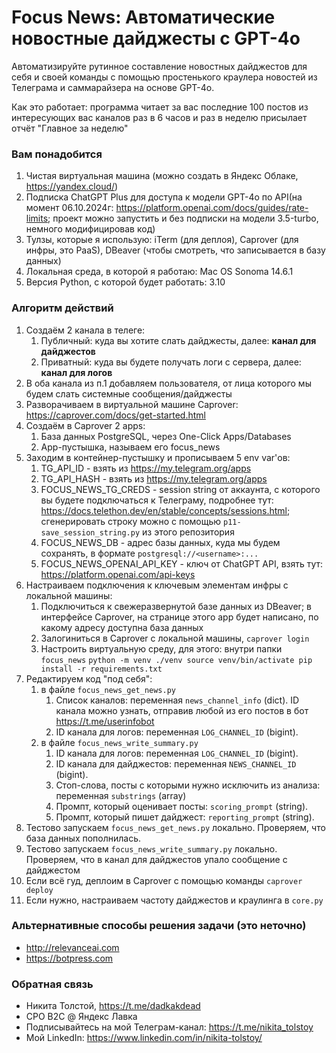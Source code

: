 # Focus News: Автоматические новостные дайджесты с GPT-4o

Автоматизируйте рутинное составление новостных дайджестов для себя и своей команды с помощью 
простенького краулера новостей из Телеграма и саммарайзера на основе GPT-4o.

Как это работает: программа читает за вас последние 100 постов из интересующих вас каналов 
раз в 6 часов и раз в неделю присылает отчёт "Главное за неделю"

### Вам понадобится
1. Чистая виртуальная машина (можно создать в Яндекс Облаке, https://yandex.cloud/)
2. Подписка ChatGPT Plus для доступа к модели GPT-4o по API(на момент 06.10.2024г: 
https://platform.openai.com/docs/guides/rate-limits; проект можно запустить и без подписки
на модели 3.5-turbo, немного модифицировав код)
3. Тулзы, которые я использую: iTerm (для деплоя), Caprover (для инфры, это PaaS), DBeaver
(чтобы смотреть, что записывается в базу данных)
4. Локальная среда, в которой я работаю: Mac OS Sonoma 14.6.1
5. Версия Python, с которой будет работать: 3.10

### Алгоритм действий
1. Создаём 2 канала в телеге:
   1. Публичный: куда вы хотите слать дайджесты, далее: **канал для дайджестов**
   2. Приватный: куда вы будете получать логи с сервера, далее: **канал для логов**
2. В оба канала из п.1 добавляем пользователя, от лица которого мы будем слать системные
сообщения/дайджесты
3. Разворачиваем в виртуальной машине Caprover: https://caprover.com/docs/get-started.html
4. Создаём в Caprover 2 apps:
   1. База данных PostgreSQL, через One-Click Apps/Databases
   2. App-пустышка, называем его focus_news
5. Заходим в контейнер-пустышку и прописываем 5 env var'ов:
   1. TG_API_ID - взять из https://my.telegram.org/apps
   2. TG_API_HASH - взять из https://my.telegram.org/apps
   3. FOCUS_NEWS_TG_CREDS - session string от аккаунта, с которого вы будете 
подключаться к Телеграму, подробнее тут: https://docs.telethon.dev/en/stable/concepts/sessions.html; 
сгенерировать строку можно с помощью ``p11-save_session_string.py`` из этого репозитория
   4. FOCUS_NEWS_DB - адрес базы данных, куда мы будем сохранять, в формате ``postgresql://<username>:...``
   5. FOCUS_NEWS_OPENAI_API_KEY - ключ от ChatGPT API, взять тут: https://platform.openai.com/api-keys
6. Настраиваем подключения к ключевым элементам инфры с локальной машины:
   1. Подключиться к свежеразвернутой базе данных из DBeaver; в интерфейсе Caprover, на 
   странице этого app будет написано, по какому адресу доступна база данных
   2. Залогиниться в Caprover с локальной машины, ``caprover login``
   3. Настроить виртуальную среду, для этого: внутри папки ``focus_news``
   ``
   python -m venv ./venv
   source venv/bin/activate
   pip install -r requirements.txt
   ``
7. Редактируем код "под себя":
   1. в файле ``focus_news_get_news.py``
      1. Список каналов: переменная ``news_channel_info`` (dict).  ID канала можно узнать, 
отправив любой из его постов в бот https://t.me/userinfobot
      2. ID канала для логов: переменная ``LOG_CHANNEL_ID`` (bigint).
   2. в файле ``focus_news_write_summary.py``
      1. ID канала для логов: переменная ``LOG_CHANNEL_ID`` (bigint).
      2. ID канала для дайджестов: переменная ``NEWS_CHANNEL_ID`` (bigint).
      3. Стоп-слова, посты с которыми нужно исключить из анализа: переменная ``substrings`` (array)
      4. Промпт, который оценивает посты: ``scoring_prompt`` (string).
      5. Промпт, который пишет дайджест: ``reporting_prompt`` (string).
8. Тестово запускаем ``focus_news_get_news.py`` локально. Проверяем, что база данных пополнилась.
9. Тестово запускаем ``focus_news_write_summary.py`` локально. Проверяем, что в канал для дайджестов
упало сообщение с дайджестом
10. Если всё гуд, деплоим в Caprover с помощью команды ``caprover deploy``
11. Если нужно, настраиваем частоту дайджестов и краулинга в ``core.py``

### Альтернативные способы решения задачи (это неточно)
- http://relevanceai.com
- https://botpress.com

### Обратная связь
- Никита Толстой, https://t.me/dadkakdead
- CPO B2C @ Яндекс Лавка
- Подписывайтесь на мой Телеграм-канал: https://t.me/nikita_tolstoy
- Мой LinkedIn: https://www.linkedin.com/in/nikita-tolstoy/